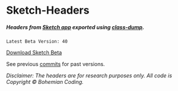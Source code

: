 # Sketch-Headers
##### Headers from [Sketch app](http://www.sketchapp.com) exported using [class-dump](http://stevenygard.com/projects/class-dump/).

```
Latest Beta Version: 40
```

[Download Sketch Beta](https://rink.hockeyapp.net/apps/0172d48cceec171249a8d850fb16276b)

See previous [commits](https://github.com/abynim/Sketch-Headers/commits/betas) for past versions.

*Disclaimer: The headers are for research purposes only. All code is Copyright © Bohemian Coding.*

